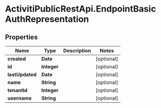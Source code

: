 # ActivitiPublicRestApi.EndpointBasicAuthRepresentation

## Properties
Name | Type | Description | Notes
------------ | ------------- | ------------- | -------------
**created** | **Date** |  | [optional] 
**id** | **Integer** |  | [optional] 
**lastUpdated** | **Date** |  | [optional] 
**name** | **String** |  | [optional] 
**tenantId** | **Integer** |  | [optional] 
**username** | **String** |  | [optional] 


